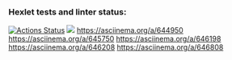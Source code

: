 ### Hexlet tests and linter status:
[![Actions Status](https://github.com/TMoli/java-project-61/actions/workflows/hexlet-check.yml/badge.svg)](https://github.com/TMoli/java-project-61/actions)
<a href="https://codeclimate.com/github/TMoli/java-project-61/maintainability"><img src="https://api.codeclimate.com/v1/badges/f7f06e8c57be378efb7b/maintainability" /></a>
https://asciinema.org/a/644950
https://asciinema.org/a/645750
https://asciinema.org/a/646198
https://asciinema.org/a/646208
https://asciinema.org/a/646808
